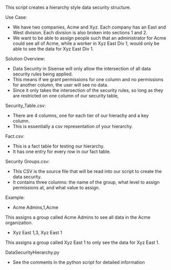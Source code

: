 This script creates a hierarchy style data security structure. 

Use Case:
- We have two companies, Acme and Xyz. Each company has an East and West division. Each division is also broken into sections 1 and 2. 
- We want to be able to assign people such that an administrator for Acme could see all of Acme, while a worker in Xyz East Div 1, would only be able to see the data for Xyz East Div 1. 

Solution Overview:
- Data Security in Sisense will only allow the intersection of all data security rules being applied. 
- This means if we grant permissions for one column and no permissions for another column, the user will see no data. 
- Since it only takes the intersection of the security rules, so long as they are restricted on one column of our security table, 

Security_Table.csv: 
- There are 4 columns, one for each tier of our hierachy and a key column. 
- This is essentially a csv representation of your hierarchy.

Fact.csv:
- This is a fact table for testing our hierarchy. 
- It has one entry for every row in our fact table. 

Security Groups.csv:
- This CSV is the source file that will be read into our script to create the data security. 
- It contains three columns: the name of the group, what level to assign permissions at, and what value to assign. 

Example:
- Acme Admins,1,Acme

This assigns a group called Acme Admins to see all data in the Acme organization.

- Xyz East 1,3, Xyz East 1

This assigns a group called Xyz East 1 to only see the data for Xyz East 1. 

DataSecurityHierarchy.py
- See the comments in the python script for detailed information